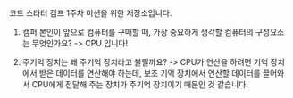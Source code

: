 코드 스타터 캠프 1주차 미션을 위한 저장소입니다.

1. 캠퍼 본인이 앞으로 컴퓨터를 구매할 때, 가장 중요하게 생각할 컴퓨터의 구성요소는 무엇인가요?
 -> CPU 입니다!

2. 주기억 장치는 왜 주기억 장치라고 불릴까요?
 -> CPU가 연산을 하려면 기억 장치에서 받은 데이터를 연산해야 하는데,
  보조 기억 장치에서 연산할 데이터를 끌어와서 CPU에게 전달해 주는 장치가 주기억 장치이기 때문인 것 같습니다.
